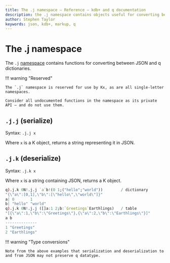 ```yaml
---
title: The .j namespace – Reference – kdb+ and q documentation
description: the .j namespace contains objects useful for converting between JSON and and q dictionaries.
author: Stephen Taylor
keywords: json, kdb+, markup, q
---
```

# The .j namespace





The `.j` [namespace](../basics/namespaces.md) contains functions for converting between JSON and q dictionaries.

!!! warning "Reserved"

    The `.j` namespace is reserved for use by Kx, as are all single-letter namespaces. 

    Consider all undocumented functions in the namespace as its private API – and do not use them. 


## `.j.j` (serialize)

Syntax: `.j.j x`

Where `x` is a K object, returns a string representing it in JSON.


## `.j.k` (deserialize)

Syntax: `.j.k x`

Where `x` is a string containing JSON, returns a K object.

```q
q).j.k 0N!.j.j `a`b!(0 1;("hello";"world"))        / dictionary
"{\"a\":[0,1],\"b\":[\"hello\",\"world\"]}"
a| 0       1      
b| "hello" "world"
q).j.k 0N!.j.j ([]a:1 2;b:`Greetings`Earthlings)   / table
"[{\"a\":1,\"b\":\"Greetings\"},{\"a\":2,\"b\":\"Earthlings\"}]"
a b           
--------------
1 "Greetings" 
2 "Earthlings"
```

!!! warning "Type conversions"

    Note from the above examples that serialization and deserialization to and from JSON may not preserve q datatype. 